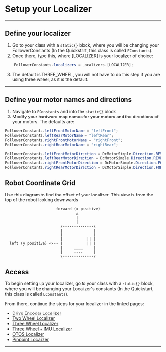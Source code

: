 # Setup your Localizer

---
## Define your localizer
1. Go to your class with a `static{}` block, where you will be changing your FollowerConstants (In the Quickstart, this class is called `FConstants`).
2. Once there, type this, where [LOCALIZER] is your localizer of choice:
```java 
    FollowerConstants.localizers = Localizers.[LOCALIZER];
```

3. The default is THREE_WHEEL, you will not have to do this step if you are using three wheel, as it is the default.

---

## Define your motor names and directions
1. Navigate to `FConstants` and into the `static{}` block
2. Modify your hardware map names for your motors and the directions of your motors. The defaults are: 

```java
FollowerConstants.leftFrontMotorName = "leftFront";
FollowerConstants.leftRearMotorName = "leftRear";
FollowerConstants.rightFrontMotorName = "rightFront";
FollowerConstants.rightRearMotorName = "rightRear";

FollowerConstants.leftFrontMotorDirection = DcMotorSimple.Direction.REVERSE;
FollowerConstants.leftRearMotorDirection = DcMotorSimple.Direction.REVERSE;
FollowerConstants.rightFrontMotorDirection = DcMotorSimple.Direction.FORWARD;
FollowerConstants.rightRearMotorDirection = DcMotorSimple.Direction.FORWARD;
```


## Robot Coordinate Grid
Use this diagram to find the offset of your localizer. This view is from the top of the robot looking downwards
```
                       forward (x positive)
                                △
                                |
                                |
                         /--------------\
                         |              |
                         |              |
                         |           || |
  left (y positive) <--- |           || |  
                         |     ____     |
                         |     ----     |
                         \--------------/
```

## Access
To begin setting up your localizer, go to your class with a `static{}` block, where you will be changing your Localizer's constants (In the Quickstart, this class is called `LConstants`).

From there, continue the steps for your localizer in the linked pages:
- [Drive Encoder Localizer](driveEncoder.md)
- [Two Wheel Localizer](twoWheel.md)
- [Three Wheel Localizer](threeWheel.md)
- [Three Wheel + IMU Localizer](threeWheelImu.md)
- [OTOS Localizer](otos.md)
- [Pinpoint Localizer](pinpoint.md)

---


